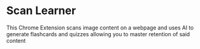 # Scan Learner
This Chrome Extension scans image content on a webpage and uses AI to generate flashcards and quizzes allowing you to master retention of said content
